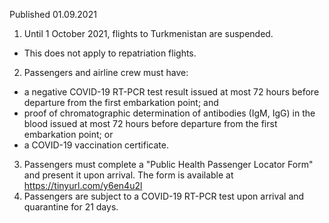 Published 01.09.2021
1. Until 1 October 2021, flights to Turkmenistan are suspended.
- This does not apply to repatriation flights.
2. Passengers and airline crew must have:
- a negative COVID-19 RT-PCR test result issued at most 72 hours before departure from the first embarkation point; and
- proof of chromatographic determination of antibodies (IgM, IgG) in the blood issued at most 72 hours before departure from the first embarkation point; or
- a COVID-19 vaccination certificate.
3. Passengers must complete a "Public Health Passenger Locator Form" and present it upon arrival. The form is available at <a href="https://tinyurl.com/y6en4u2l">https://tinyurl.com/y6en4u2l</a>
4. Passengers are subject to a COVID-19 RT-PCR test upon arrival and quarantine for 21 days.